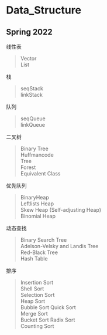# Data_Structure

## Spring 2022

线性表
>Vector  
List

栈
>seqStack  
linkStack

队列
>seqQueue  
linkQueue

二叉树
>Binary Tree  
Huffmancode  
Tree  
Forest  
Equivalent Class  

优先队列
>BinaryHeap  
Leftlists Heap  
Skew Heap (Self-adjusting Heap)  
Binomial Heap

动态查找
>Binary Search Tree  
Adelson-Velsky and Landis Tree  
Red-Black Tree  
Hash Table  

排序
>Insertion Sort  
Shell Sort  
Selection Sort  
Heap Sort  
Bubble Sort
Quick Sort  
Merge Sort  
Bucket Sort
Radix Sort  
Counting Sort
